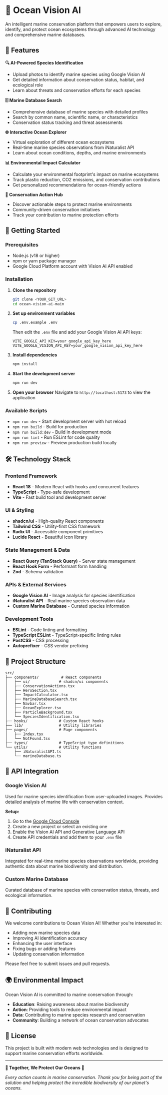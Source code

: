 # 🌊 Ocean Vision AI

An intelligent marine conservation platform that empowers users to explore, identify, and protect ocean ecosystems through advanced AI technology and comprehensive marine databases.

## 🐠 Features

**🔍 AI-Powered Species Identification**
- Upload photos to identify marine species using Google Vision AI
- Get detailed information about conservation status, habitat, and ecological role
- Learn about threats and conservation efforts for each species

**🗄️ Marine Database Search**
- Comprehensive database of marine species with detailed profiles
- Search by common name, scientific name, or characteristics
- Conservation status tracking and threat assessments

**🌐 Interactive Ocean Explorer**
- Virtual exploration of different ocean ecosystems
- Real-time marine species observations from iNaturalist API
- Learn about ocean conditions, depths, and marine environments

**📊 Environmental Impact Calculator**
- Calculate your environmental footprint's impact on marine ecosystems
- Track plastic reduction, CO2 emissions, and conservation contributions
- Get personalized recommendations for ocean-friendly actions

**🌱 Conservation Action Hub**
- Discover actionable steps to protect marine environments
- Community-driven conservation initiatives
- Track your contribution to marine protection efforts

## 🚀 Getting Started

### Prerequisites

- Node.js (v18 or higher)
- npm or yarn package manager
- Google Cloud Platform account with Vision AI API enabled

### Installation

1. **Clone the repository**
   ```bash
   git clone <YOUR_GIT_URL>
   cd ocean-vision-ai-main
   ```

2. **Set up environment variables**
   ```bash
   cp .env.example .env
   ```
   Then edit the `.env` file and add your Google Vision AI API keys:
   ```env
   VITE_GOOGLE_API_KEY=your_google_api_key_here
   VITE_GOOGLE_VISION_API_KEY=your_google_vision_api_key_here
   ```

3. **Install dependencies**
   ```bash
   npm install
   ```

4. **Start the development server**
   ```bash
   npm run dev
   ```

5. **Open your browser**
   Navigate to `http://localhost:5173` to view the application

### Available Scripts

- `npm run dev` - Start development server with hot reload
- `npm run build` - Build for production
- `npm run build:dev` - Build in development mode
- `npm run lint` - Run ESLint for code quality
- `npm run preview` - Preview production build locally

## 🛠️ Technology Stack

### Frontend Framework
- **React 18** - Modern React with hooks and concurrent features
- **TypeScript** - Type-safe development
- **Vite** - Fast build tool and development server

### UI & Styling
- **shadcn/ui** - High-quality React components
- **Tailwind CSS** - Utility-first CSS framework
- **Radix UI** - Accessible component primitives
- **Lucide React** - Beautiful icon library

### State Management & Data
- **React Query (TanStack Query)** - Server state management
- **React Hook Form** - Performant form handling
- **Zod** - Schema validation

### APIs & External Services
- **Google Vision AI** - Image analysis for species identification
- **iNaturalist API** - Real marine species observation data
- **Custom Marine Database** - Curated species information

### Development Tools
- **ESLint** - Code linting and formatting
- **TypeScript ESLint** - TypeScript-specific linting rules
- **PostCSS** - CSS processing
- **Autoprefixer** - CSS vendor prefixing

## 📁 Project Structure

```
src/
├── components/          # React components
│   ├── ui/             # shadcn/ui components
│   ├── ConservationActions.tsx
│   ├── HeroSection.tsx
│   ├── ImpactCalculator.tsx
│   ├── MarineDatabaseSearch.tsx
│   ├── Navbar.tsx
│   ├── OceanExplorer.tsx
│   ├── ParticleBackground.tsx
│   └── SpeciesIdentification.tsx
├── hooks/              # Custom React hooks
├── lib/                # Utility libraries
├── pages/              # Page components
│   ├── Index.tsx
│   └── NotFound.tsx
├── types/              # TypeScript type definitions
└── utils/              # Utility functions
    ├── iNaturalistAPI.ts
    └── marineDatabase.ts
```

## 🌊 API Integration

### Google Vision AI
Used for marine species identification from user-uploaded images. Provides detailed analysis of marine life with conservation context.

**Setup:**
1. Go to the [Google Cloud Console](https://console.cloud.google.com/)
2. Create a new project or select an existing one
3. Enable the Vision AI API and Generative Language API
4. Create API credentials and add them to your `.env` file

### iNaturalist API
Integrated for real-time marine species observations worldwide, providing authentic data about marine biodiversity and distribution.

### Custom Marine Database
Curated database of marine species with conservation status, threats, and ecological information.

## 🤝 Contributing

We welcome contributions to Ocean Vision AI! Whether you're interested in:

- Adding new marine species data
- Improving AI identification accuracy
- Enhancing the user interface
- Fixing bugs or adding features
- Updating conservation information

Please feel free to submit issues and pull requests.

## 🌍 Environmental Impact

Ocean Vision AI is committed to marine conservation through:

- **Education**: Raising awareness about marine biodiversity
- **Action**: Providing tools to reduce environmental impact
- **Data**: Contributing to marine species research and conservation
- **Community**: Building a network of ocean conservation advocates

## 📄 License

This project is built with modern web technologies and is designed to support marine conservation efforts worldwide.

---

**🐢 Together, We Protect Our Oceans 🐢**

*Every action counts in marine conservation. Thank you for being part of the solution and helping protect the incredible biodiversity of our planet's oceans.*
